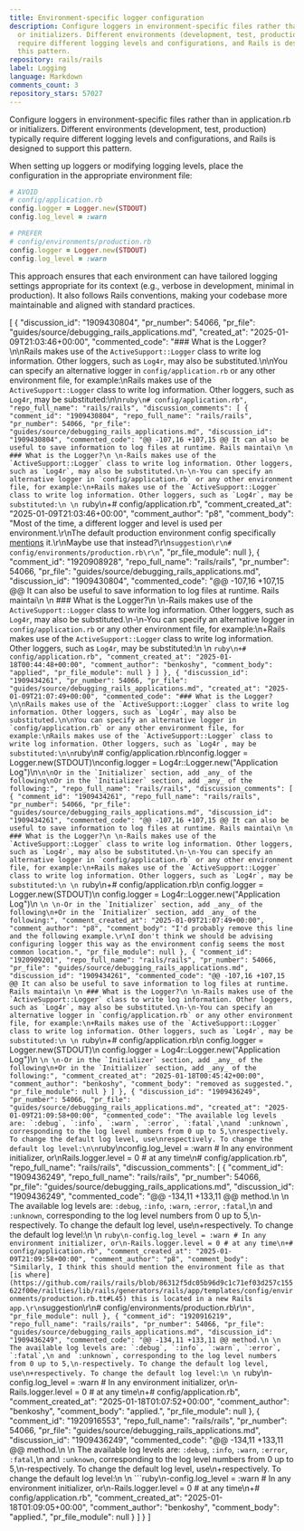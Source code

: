 ```yaml
---
title: Environment-specific logger configuration
description: Configure loggers in environment-specific files rather than in application.rb
  or initializers. Different environments (development, test, production) typically
  require different logging levels and configurations, and Rails is designed to support
  this pattern.
repository: rails/rails
label: Logging
language: Markdown
comments_count: 3
repository_stars: 57027
---
```


Configure loggers in environment-specific files rather than in application.rb or initializers. Different environments (development, test, production) typically require different logging levels and configurations, and Rails is designed to support this pattern.

When setting up loggers or modifying logging levels, place the configuration in the appropriate environment file:

```ruby
# AVOID
# config/application.rb
config.logger = Logger.new(STDOUT)
config.log_level = :warn

# PREFER
# config/environments/production.rb
config.logger = Logger.new(STDOUT)
config.log_level = :warn
```

This approach ensures that each environment can have tailored logging settings appropriate for its context (e.g., verbose in development, minimal in production). It also follows Rails conventions, making your codebase more maintainable and aligned with standard practices.


[
  {
    "discussion_id": "1909430804",
    "pr_number": 54066,
    "pr_file": "guides/source/debugging_rails_applications.md",
    "created_at": "2025-01-09T21:03:46+00:00",
    "commented_code": "### What is the Logger?\n\nRails makes use of the `ActiveSupport::Logger` class to write log information. Other loggers, such as `Log4r`, may also be substituted.\n\nYou can specify an alternative logger in `config/application.rb` or any other environment file, for example:\nRails makes use of the `ActiveSupport::Logger` class to write log information. Other loggers, such as `Log4r`, may be substituted:\n\n```ruby\n# config/application.rb",
    "repo_full_name": "rails/rails",
    "discussion_comments": [
      {
        "comment_id": "1909430804",
        "repo_full_name": "rails/rails",
        "pr_number": 54066,
        "pr_file": "guides/source/debugging_rails_applications.md",
        "discussion_id": "1909430804",
        "commented_code": "@@ -107,16 +107,15 @@ It can also be useful to save information to log files at runtime. Rails maintai\n \n ### What is the Logger?\n \n-Rails makes use of the `ActiveSupport::Logger` class to write log information. Other loggers, such as `Log4r`, may also be substituted.\n-\n-You can specify an alternative logger in `config/application.rb` or any other environment file, for example:\n+Rails makes use of the `ActiveSupport::Logger` class to write log information. Other loggers, such as `Log4r`, may be substituted:\n \n ```ruby\n+# config/application.rb",
        "comment_created_at": "2025-01-09T21:03:46+00:00",
        "comment_author": "p8",
        "comment_body": "Most of the time, a different logger and level is used per environment.\r\nThe default production environment config specifically [mentions](https://github.com/rails/rails/blob/86312f5dc05b96d9c1c71ef03d257c155622f00e/railties/lib/rails/generators/rails/app/templates/config/environments/production.rb.tt#L42) it.\r\nMaybe use that instead?\r\n```suggestion\r\n# config/environments/production.rb\r\n```",
        "pr_file_module": null
      },
      {
        "comment_id": "1920908928",
        "repo_full_name": "rails/rails",
        "pr_number": 54066,
        "pr_file": "guides/source/debugging_rails_applications.md",
        "discussion_id": "1909430804",
        "commented_code": "@@ -107,16 +107,15 @@ It can also be useful to save information to log files at runtime. Rails maintai\n \n ### What is the Logger?\n \n-Rails makes use of the `ActiveSupport::Logger` class to write log information. Other loggers, such as `Log4r`, may also be substituted.\n-\n-You can specify an alternative logger in `config/application.rb` or any other environment file, for example:\n+Rails makes use of the `ActiveSupport::Logger` class to write log information. Other loggers, such as `Log4r`, may be substituted:\n \n ```ruby\n+# config/application.rb",
        "comment_created_at": "2025-01-18T00:44:48+00:00",
        "comment_author": "benkoshy",
        "comment_body": "applied",
        "pr_file_module": null
      }
    ]
  },
  {
    "discussion_id": "1909434261",
    "pr_number": 54066,
    "pr_file": "guides/source/debugging_rails_applications.md",
    "created_at": "2025-01-09T21:07:49+00:00",
    "commented_code": "### What is the Logger?\n\nRails makes use of the `ActiveSupport::Logger` class to write log information. Other loggers, such as `Log4r`, may also be substituted.\n\nYou can specify an alternative logger in `config/application.rb` or any other environment file, for example:\nRails makes use of the `ActiveSupport::Logger` class to write log information. Other loggers, such as `Log4r`, may be substituted:\n\n```ruby\n# config/application.rb\nconfig.logger = Logger.new(STDOUT)\nconfig.logger = Log4r::Logger.new(\"Application Log\")\n```\n\nOr in the `Initializer` section, add _any_ of the following\nOr in the `Initializer` section, add _any_ of the following:",
    "repo_full_name": "rails/rails",
    "discussion_comments": [
      {
        "comment_id": "1909434261",
        "repo_full_name": "rails/rails",
        "pr_number": 54066,
        "pr_file": "guides/source/debugging_rails_applications.md",
        "discussion_id": "1909434261",
        "commented_code": "@@ -107,16 +107,15 @@ It can also be useful to save information to log files at runtime. Rails maintai\n \n ### What is the Logger?\n \n-Rails makes use of the `ActiveSupport::Logger` class to write log information. Other loggers, such as `Log4r`, may also be substituted.\n-\n-You can specify an alternative logger in `config/application.rb` or any other environment file, for example:\n+Rails makes use of the `ActiveSupport::Logger` class to write log information. Other loggers, such as `Log4r`, may be substituted:\n \n ```ruby\n+# config/application.rb\n config.logger = Logger.new(STDOUT)\n config.logger = Log4r::Logger.new(\"Application Log\")\n ```\n \n-Or in the `Initializer` section, add _any_ of the following\n+Or in the `Initializer` section, add _any_ of the following:",
        "comment_created_at": "2025-01-09T21:07:49+00:00",
        "comment_author": "p8",
        "comment_body": "I'd probably remove this line and the following example.\r\nI don't think we should be advising configuring logger this way as the environment config seems the most common location.",
        "pr_file_module": null
      },
      {
        "comment_id": "1920909201",
        "repo_full_name": "rails/rails",
        "pr_number": 54066,
        "pr_file": "guides/source/debugging_rails_applications.md",
        "discussion_id": "1909434261",
        "commented_code": "@@ -107,16 +107,15 @@ It can also be useful to save information to log files at runtime. Rails maintai\n \n ### What is the Logger?\n \n-Rails makes use of the `ActiveSupport::Logger` class to write log information. Other loggers, such as `Log4r`, may also be substituted.\n-\n-You can specify an alternative logger in `config/application.rb` or any other environment file, for example:\n+Rails makes use of the `ActiveSupport::Logger` class to write log information. Other loggers, such as `Log4r`, may be substituted:\n \n ```ruby\n+# config/application.rb\n config.logger = Logger.new(STDOUT)\n config.logger = Log4r::Logger.new(\"Application Log\")\n ```\n \n-Or in the `Initializer` section, add _any_ of the following\n+Or in the `Initializer` section, add _any_ of the following:",
        "comment_created_at": "2025-01-18T00:45:42+00:00",
        "comment_author": "benkoshy",
        "comment_body": "removed as suggested.",
        "pr_file_module": null
      }
    ]
  },
  {
    "discussion_id": "1909436249",
    "pr_number": 54066,
    "pr_file": "guides/source/debugging_rails_applications.md",
    "created_at": "2025-01-09T21:09:58+00:00",
    "commented_code": "The available log levels are: `:debug`, `:info`, `:warn`, `:error`, `:fatal`,\nand `:unknown`, corresponding to the log level numbers from 0 up to 5,\nrespectively. To change the default log level, use\nrespectively. To change the default log level:\n\n```ruby\nconfig.log_level = :warn # In any environment initializer, or\nRails.logger.level = 0 # at any time\n# config/application.rb",
    "repo_full_name": "rails/rails",
    "discussion_comments": [
      {
        "comment_id": "1909436249",
        "repo_full_name": "rails/rails",
        "pr_number": 54066,
        "pr_file": "guides/source/debugging_rails_applications.md",
        "discussion_id": "1909436249",
        "commented_code": "@@ -134,11 +133,11 @@ method.\n \n The available log levels are: `:debug`, `:info`, `:warn`, `:error`, `:fatal`,\n and `:unknown`, corresponding to the log level numbers from 0 up to 5,\n-respectively. To change the default log level, use\n+respectively. To change the default log level:\n \n ```ruby\n-config.log_level = :warn # In any environment initializer, or\n-Rails.logger.level = 0 # at any time\n+# config/application.rb",
        "comment_created_at": "2025-01-09T21:09:58+00:00",
        "comment_author": "p8",
        "comment_body": "Similarly, I think this should mention the environment file as that [is where](https://github.com/rails/rails/blob/86312f5dc05b96d9c1c71ef03d257c155622f00e/railties/lib/rails/generators/rails/app/templates/config/environments/production.rb.tt#L45) this is located in a new Rails app.\r\n```suggestion\r\n# config/environments/production.rb\r\n```",
        "pr_file_module": null
      },
      {
        "comment_id": "1920916219",
        "repo_full_name": "rails/rails",
        "pr_number": 54066,
        "pr_file": "guides/source/debugging_rails_applications.md",
        "discussion_id": "1909436249",
        "commented_code": "@@ -134,11 +133,11 @@ method.\n \n The available log levels are: `:debug`, `:info`, `:warn`, `:error`, `:fatal`,\n and `:unknown`, corresponding to the log level numbers from 0 up to 5,\n-respectively. To change the default log level, use\n+respectively. To change the default log level:\n \n ```ruby\n-config.log_level = :warn # In any environment initializer, or\n-Rails.logger.level = 0 # at any time\n+# config/application.rb",
        "comment_created_at": "2025-01-18T01:07:52+00:00",
        "comment_author": "benkoshy",
        "comment_body": "applied.",
        "pr_file_module": null
      },
      {
        "comment_id": "1920916553",
        "repo_full_name": "rails/rails",
        "pr_number": 54066,
        "pr_file": "guides/source/debugging_rails_applications.md",
        "discussion_id": "1909436249",
        "commented_code": "@@ -134,11 +133,11 @@ method.\n \n The available log levels are: `:debug`, `:info`, `:warn`, `:error`, `:fatal`,\n and `:unknown`, corresponding to the log level numbers from 0 up to 5,\n-respectively. To change the default log level, use\n+respectively. To change the default log level:\n \n ```ruby\n-config.log_level = :warn # In any environment initializer, or\n-Rails.logger.level = 0 # at any time\n+# config/application.rb",
        "comment_created_at": "2025-01-18T01:09:05+00:00",
        "comment_author": "benkoshy",
        "comment_body": "applied.",
        "pr_file_module": null
      }
    ]
  }
]
